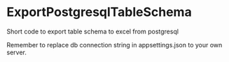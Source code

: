# ExportPostgresqlTableSchema
Short code to export table schema to excel from postgresql

Remember to replace db connection string in appsettings.json to your own server. 
